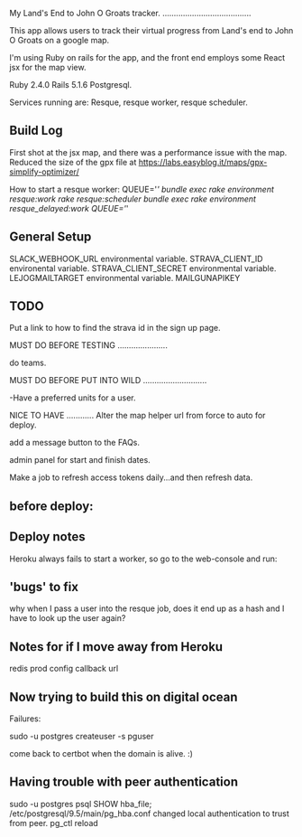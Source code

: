 My Land's End to John O Groats tracker.
.......................................

This app allows users to track their virtual progress from Land's end to John O Groats on a google map. 

I'm using Ruby on rails for the app, and the front end employs some React jsx for the map view. 

Ruby 2.4.0
Rails 5.1.6
Postgresql.

Services running are:
Resque, resque worker, resque scheduler.

Build Log
---------

First shot at the jsx map, and there was a performance issue with the map.
Reduced the size of the gpx file at https://labs.easyblog.it/maps/gpx-simplify-optimizer/

How to start a resque worker:
QUEUE='*' bundle exec rake environment resque:work
rake resque:scheduler
bundle exec rake environment resque_delayed:work QUEUE='*'


General Setup
-------------
SLACK_WEBHOOK_URL environmental variable.
STRAVA_CLIENT_ID  environental variable.
STRAVA_CLIENT_SECRET environmental variable.
LEJOGMAILTARGET environmental variable.
MAILGUNAPIKEY

TODO
----

Put a link to how to find the strava id in the sign up page.

MUST DO BEFORE TESTING
......................

do teams.

MUST DO BEFORE PUT INTO WILD
............................

-Have a preferred units for a user.


NICE TO HAVE
............
Alter the map helper url from force to auto for deploy.

add a message button to the FAQs.

admin panel for start and finish dates.

Make a job to refresh access tokens daily...and then refresh data.


before deploy:
--------------


Deploy notes
------------
Heroku always fails to start a worker, so go to the web-console and run:
`      `




'bugs' to fix
-------------
why when I pass a user into the resque job, does it end up as a hash and I have to look up the user again?

Notes for if I move away from Heroku
------------------------------------
redis prod config
callback url

Now trying to build this on digital ocean
-----------------------------------------

Failures:

sudo -u postgres createuser -s pguser

come back to certbot when the domain is alive. :)



Having trouble with peer authentication
---------------------------------------
sudo -u postgres psql
SHOW hba_file;
/etc/postgresql/9.5/main/pg_hba.conf
changed local authentication to trust from peer.
pg_ctl reload




